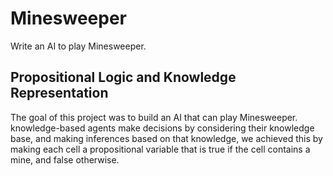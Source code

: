 # Minesweeper

Write an AI to play Minesweeper.

## Propositional Logic and Knowledge Representation

The goal of this project was to build an AI that can play Minesweeper. knowledge-based agents make decisions by considering their knowledge base, and making inferences based on that knowledge, we achieved this by making each cell a propositional variable that is true if the cell contains a mine, and false otherwise.